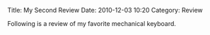 Title: My Second Review
Date: 2010-12-03 10:20
Category: Review

Following is a review of my favorite mechanical keyboard.